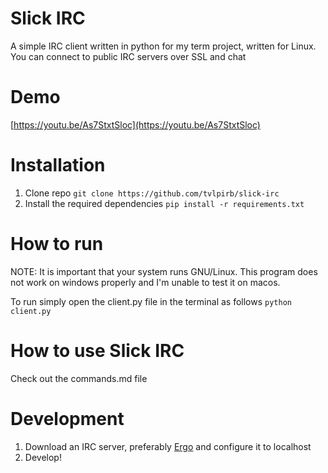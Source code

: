 # Slick IRC
A simple IRC client written in python for my term project, written for Linux.
You can connect to public IRC servers over SSL and chat

# Demo
[https://youtu.be/As7StxtSloc](https://youtu.be/As7StxtSloc)

# Installation
1. Clone repo ```git clone https://github.com/tvlpirb/slick-irc```
2. Install the required dependencies ```pip install -r requirements.txt```

# How to run
NOTE: It is important that your system runs GNU/Linux. This program does not work on windows properly and I'm unable to test it on macos.

To run simply open the client.py file in the terminal as follows ```python client.py```

# How to use Slick IRC
Check out the commands.md file

# Development
1. Download an IRC server, preferably [Ergo](https://github.com/ergochat/ergo) and configure it to
localhost
2. Develop!

